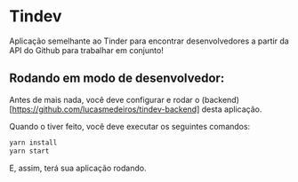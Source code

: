 # Tindev

Aplicação semelhante ao Tinder para encontrar desenvolvedores a partir da API do Github para trabalhar em conjunto!

## Rodando em modo de desenvolvedor:

Antes de mais nada, você deve configurar e rodar o (backend)[https://github.com/lucasmedeiros/tindev-backend] desta aplicação.

Quando o tiver feito, você deve executar os seguintes comandos:

```sh
yarn install
yarn start
```

E, assim, terá sua aplicação rodando.

